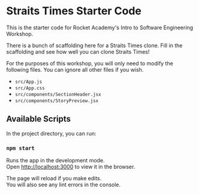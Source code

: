 # Straits Times Starter Code

This is the starter code for Rocket Academy's Intro to Software Engineering Workshop.

There is a bunch of scaffolding here for a Straits Times clone. Fill in the scaffolding and see how well you can clone Straits Times!

For the purposes of this workshop, you will only need to modify the following files. You can ignore all other files if you wish.

* `src/App.js`
* `src/App.css`
* `src/components/SectionHeader.jsx`
* `src/components/StoryPreview.jsx`

## Available Scripts

In the project directory, you can run:

### `npm start`

Runs the app in the development mode.<br />
Open [http://localhost:3000](http://localhost:3000) to view it in the browser.

The page will reload if you make edits.<br />
You will also see any lint errors in the console.
